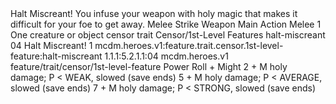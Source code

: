 <ability>
  <name>Halt Miscreant!</name>
  <flavor>You infuse your weapon with holy magic that makes it difficult for your foe to get away.</flavor>
  <keywords>
    <keyword>Melee</keyword>
    <keyword>Strike</keyword>
    <keyword>Weapon</keyword>
  </keywords>
  <type>Main Action</type>
  <distance>Melee 1</distance>
  <target>One creature or object</target>
  <metadata>
    <class>censor</class>
    <feature_type>trait</feature_type>
    <file_dpath>Censor/1st-Level Features</file_dpath>
    <item_id>halt-miscreant</item_id>
    <item_index>04</item_index>
    <item_name>Halt Miscreant!</item_name>
    <level>1</level>
    <scc>mcdm.heroes.v1:feature.trait.censor.1st-level-feature:halt-miscreant</scc>
    <scdc>1.1.1:5.2.1.1:04</scdc>
    <source>mcdm.heroes.v1</source>
    <type>feature/trait/censor/1st-level-feature</type>
  </metadata>
  <effects>
    <effect type="roll">
      <roll>Power Roll + Might</roll>
      <t1>2 + M holy damage; P &lt; WEAK, slowed (save ends)</t1>
      <t2>5 + M holy damage; P &lt; AVERAGE, slowed (save ends)</t2>
      <t3>7 + M holy damage; P &lt; STRONG, slowed (save ends)</t3>
    </effect>
  </effects>
</ability>

